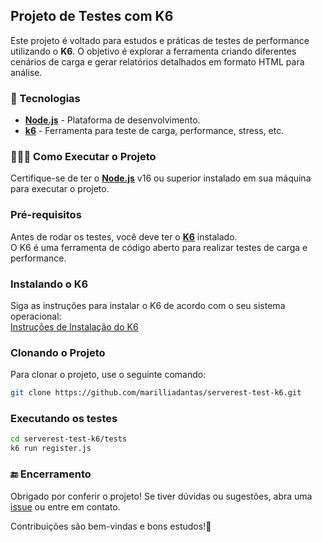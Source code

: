 ## Projeto de Testes com K6
Este projeto é voltado para estudos e práticas de testes de performance utilizando o **K6**. O objetivo é explorar a ferramenta criando diferentes cenários de carga e gerar relatórios detalhados em formato HTML para análise.

### 🚀 Tecnologias

- **[Node.js](https://nodejs.org/)** - Plataforma de desenvolvimento.
- **[k6](https://k6.io/)** - Ferramenta para teste de carga, performance, stress, etc.

### 👨🏻‍💻 Como Executar o Projeto

Certifique-se de ter o **[Node.js](https://nodejs.org/)** v16 ou superior instalado em sua máquina para executar o projeto.

### Pré-requisitos

Antes de rodar os testes, você deve ter o **[K6](https://k6.io/docs/getting-started/installation/)** instalado. <br> O K6 é uma ferramenta de código aberto para realizar testes de carga e performance.

### Instalando o K6

Siga as instruções para instalar o K6 de acordo com o seu sistema operacional: <br>
[Instruções de Instalação do K6](https://k6.io/docs/get-started/installation/)

### Clonando o Projeto

Para clonar o projeto, use o seguinte comando:

```sh
git clone https://github.com/marilliadantas/serverest-test-k6.git
```

### Executando os testes
```sh
cd serverest-test-k6/tests
k6 run register.js
```

### 🔚 Encerramento

Obrigado por conferir o projeto! Se tiver dúvidas ou sugestões, abra uma [issue](https://github.com/marilliadantas/serverest-test-k6/issues) ou entre em contato.

Contribuições são bem-vindas e bons estudos!👋
